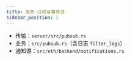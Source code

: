 ```yaml
---
title: 发布-订阅与事件流
sidebar_position: 1
---
```


- 传输：`server/src/pubsub.rs`
- 业务：`src/pubsub.rs`（含日志 `filter_logs`）
- 通知源：`src/eth/backend/notifications.rs`

